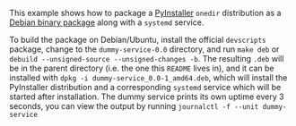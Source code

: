 This example shows how to package a [PyInstaller](https://pyinstaller.org/)
`onedir` distribution as a [Debian binary package](https://www.debian.org/doc/debian-policy/ch-binary.html)
along with a `systemd` service.

To build the package on Debian/Ubuntu, install the official `devscripts`
package, change to the `dummy-service-0.0` directory, and run `make deb` or
`debuild --unsigned-source --unsigned-changes -b`. The resulting `.deb` will be
in the parent directory (i.e. the one this `README` lives in), and it can be
installed with `dpkg -i dummy-service_0.0-1_amd64.deb`, which will install the
PyInstaller distribution and a corresponding `systemd` service which will be
started after installation. The dummy service prints its own uptime every 3
seconds, you can view the output by running `journalctl -f --unit dummy-service`
